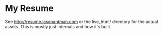 My Resume
=========

See http://resume.jasonantman.com or the live_html/ directory for the actual assets. This is mostly just internals and how it's built.

